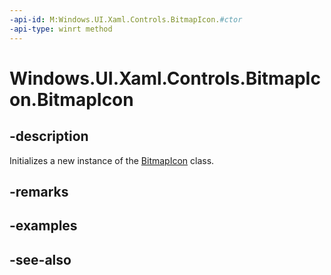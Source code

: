 ```yaml
---
-api-id: M:Windows.UI.Xaml.Controls.BitmapIcon.#ctor
-api-type: winrt method
---
```


<!-- Method syntax
public BitmapIcon()
-->

# Windows.UI.Xaml.Controls.BitmapIcon.BitmapIcon

## -description
Initializes a new instance of the [BitmapIcon](bitmapicon.md) class.


## -remarks

## -examples

## -see-also
